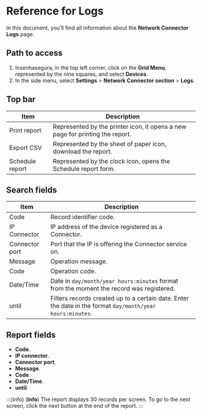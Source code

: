 # Reference for Logs


In this document, you’ll  find all information about the **Network Connector Logs** page.

## Path to access

1. Insenhasegura, in the top left corner, click on the **Grid Menu**, represented by the nine squares, and select **Devices**.
2. In the side menu, select **Settings** > **Network Connector section** > **Logs**.

## Top bar
  
| Item            | Description                                                                   |
|-----------------|-------------------------------------------------------------------------------|
| Print report    | Represented by the printer icon, it opens a new page for printing the report. |
| Export CSV      | Represented by the sheet of paper icon, download the report.                  |
| Schedule report | Represented by the clock icon, opens the Schedule report form.                |

## Search fields

| Item           | Description                                                                                                |
|----------------|------------------------------------------------------------------------------------------------------------|
| Code           | Record identifier code.                                                                                    |
| IP Connector   | IP address of the device registered as a Connector.                                                        |
| Connector port | Port that the IP is offering the Connector service on.                                                     |
| Message        | Operation message.                                                                                         |
| Code           | Operation code.                                                                                            |
| Date/Time      | Date in `day/month/year hours:minutes` format from the moment the record was registered.                   |
| until          | Filters records created up to a certain date. Enter the date in the format `day/month/year hours:minutes`. |

## Report fields

* **Code**.
* **IP connector**.
* **Connector port**.
* **Message**.
* **Code**.
* **Date/Time**.
* **until**.

:::(info) (**Info**)
The report displays 30 records per screen. To go to the next screen, click the next button at the end of the report.
:::
